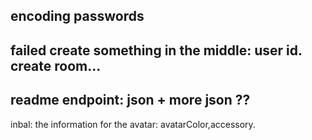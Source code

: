 ## encoding passwords

## failed create something in the middle: user id. create room...

## readme endpoint: json + more json ??

inbal: the information for the avatar: avatarColor,accessory.

